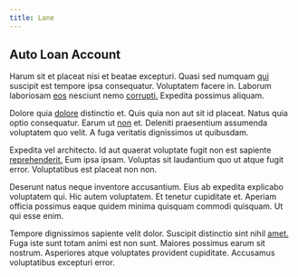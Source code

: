 ```yaml
---
title: Lane
---
```


## Auto Loan Account

Harum sit et placeat nisi et beatae excepturi. Quasi sed numquam [qui](/aspernatur/investment_account.md) suscipit est tempore ipsa consequatur. Voluptatem facere in. Laborum laboriosam [eos](/dolore/odio/neque/rich_malaysian_ringgit_mindshare.md) nesciunt nemo [corrupti.](/earum/practical_metal_soap_invoice.md) Expedita possimus aliquam.

Dolore quia [dolore](/facere/adipisci/quantifying_tasty_rubber_pants.md) distinctio et. Quis quia non aut sit id placeat. Natus quia optio consequatur. Earum ut [non](/facere/adipisci/molestiae/ut/cliffs_generic_frozen_chair.md) et. Deleniti praesentium assumenda voluptatem quo velit. A fuga veritatis dignissimos ut quibusdam.

Expedita vel architecto. Id aut quaerat voluptate fugit non est sapiente [reprehenderit.](/dolore/odio/neque/et/hub_standardization.md) Eum ipsa ipsam. Voluptas sit laudantium quo ut atque fugit error. Voluptatibus est placeat non non.

Deserunt natus neque inventore accusantium. Eius ab expedita explicabo voluptatem qui. Hic autem voluptatem. Et tenetur cupiditate et. Aperiam officia possimus eaque quidem minima quisquam commodi quisquam. Ut qui esse enim.

Tempore dignissimos sapiente velit dolor. Suscipit distinctio sint nihil [amet.](/dolore/et/calculate.md) Fuga iste sunt totam animi est non sunt. Maiores possimus earum sit nostrum. Asperiores atque voluptates provident cupiditate. Accusamus voluptatibus excepturi error.

